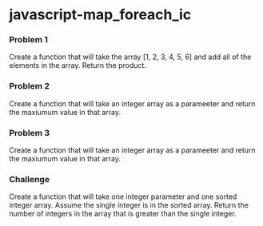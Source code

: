 # javascript-map_foreach_ic

### Problem 1
Create a function that will take the array [1, 2, 3, 4, 5, 6] and add all of the elements in the array. Return the product.

### Problem 2
Create a function that will take an integer array as a parameeter and return the maxiumum value in that array.

### Problem 3
Create a function that will take an integer array as a parameeter and return the maxiumum value in that array.

### Challenge
Create a function that will take one integer parameter and one sorted integer array. Assume the single integer is in the sorted array. Return the number of integers in the array that is greater than the single integer.
